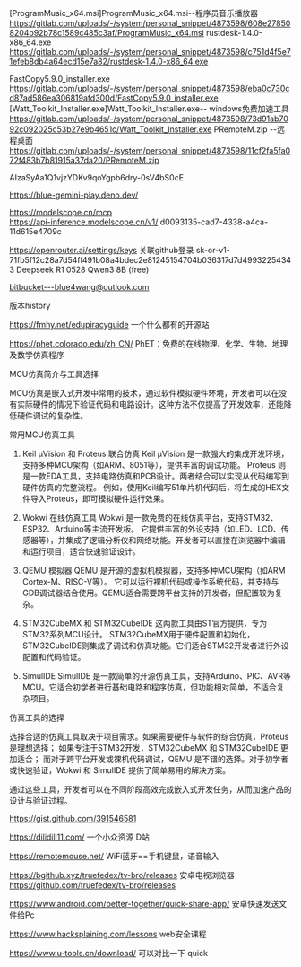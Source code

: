 [ProgramMusic_x64.msi]ProgramMusic_x64.msi--程序员音乐播放器  https://gitlab.com/uploads/-/system/personal_snippet/4873598/608e278508204b92b78c1589c485c3af/ProgramMusic_x64.msi
rustdesk-1.4.0-x86_64.exe  https://gitlab.com/uploads/-/system/personal_snippet/4873598/c751d4f5e71efeb8db4a64ecd15e7a82/rustdesk-1.4.0-x86_64.exe

FastCopy5.9.0_installer.exe  https://gitlab.com/uploads/-/system/personal_snippet/4873598/eba0c730cd87ad586ea306819afd300d/FastCopy5.9.0_installer.exe
[Watt_Toolkit_Installer.exe]Watt_Toolkit_Installer.exe-- windows免费加速工具  https://gitlab.com/uploads/-/system/personal_snippet/4873598/73d91ab7092c092025c53b27e9b4651c/Watt_Toolkit_Installer.exe
PRemoteM.zip  --远程桌面 https://gitlab.com/uploads/-/system/personal_snippet/4873598/11cf2fa5fa072f483b7b81915a37da20/PRemoteM.zip

AIzaSyAa1Q1vjzYDKv9qoYgpb6dry-0sV4bS0cE



https://blue-gemini-play.deno.dev/


https://modelscope.cn/mcp  
https://api-inference.modelscope.cn/v1/
d0093135-cad7-4338-a4ca-11d615e4709c

https://openrouter.ai/settings/keys 
关联github登录
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
Deepseek R1 0528 Qwen3 8B (free)


bitbucket---blue4wang@outlook.com

版本history


https://fmhy.net/edupiracyguide 一个什么都有的开源站

https://phet.colorado.edu/zh_CN/ PhET：免费的在线物理、化学、生物、地理及数学仿真程序



MCU仿真简介与工具选择

MCU仿真是嵌入式开发中常用的技术，通过软件模拟硬件环境，开发者可以在没有实际硬件的情况下验证代码和电路设计。这种方法不仅提高了开发效率，还能降低硬件调试的复杂性。

常用MCU仿真工具

1. Keil µVision 和 Proteus 联合仿真 Keil µVision 是一款强大的集成开发环境，支持多种MCU架构（如ARM、8051等），提供丰富的调试功能。
Proteus 则是一款EDA工具，支持电路仿真和PCB设计。两者结合可以实现从代码编写到硬件仿真的完整流程。
例如，使用Keil编写51单片机代码后，将生成的HEX文件导入Proteus，即可模拟硬件运行效果。

2. Wokwi 在线仿真工具 Wokwi 是一款免费的在线仿真平台，支持STM32、ESP32、Arduino等主流开发板。
它提供丰富的外设支持（如LED、LCD、传感器等），并集成了逻辑分析仪和网络功能。开发者可以直接在浏览器中编辑和运行项目，适合快速验证设计。

3. QEMU 模拟器 QEMU 是开源的虚拟机模拟器，支持多种MCU架构（如ARM Cortex-M、RISC-V等）。
它可以运行裸机代码或操作系统代码，并支持与GDB调试器结合使用。QEMU适合需要跨平台支持的开发者，但配置较为复杂。

4. STM32CubeMX 和 STM32CubeIDE 这两款工具由ST官方提供，专为STM32系列MCU设计。
STM32CubeMX用于硬件配置和初始化，STM32CubeIDE则集成了调试和仿真功能。它们适合STM32开发者进行外设配置和代码验证。

5. SimulIDE SimulIDE 是一款简单的开源仿真工具，支持Arduino、PIC、AVR等MCU。它适合初学者进行基础电路和程序仿真，但功能相对简单，不适合复杂项目。

仿真工具的选择

选择合适的仿真工具取决于项目需求。如果需要硬件与软件的综合仿真，Proteus 是理想选择；
如果专注于STM32开发，STM32CubeMX 和 STM32CubeIDE 更加适合；
而对于跨平台开发或裸机代码调试，QEMU 是不错的选择。对于初学者或快速验证，Wokwi 和 SimulIDE 提供了简单易用的解决方案。

通过这些工具，开发者可以在不同阶段高效完成嵌入式开发任务，从而加速产品的设计与验证过程。



https://gist.github.com/391546581

https://dilidili11.com/ 一个小众资源 D站

https://remotemouse.net/ WiFi蓝牙==手机键鼠，语音输入

https://bgithub.xyz/truefedex/tv-bro/releases 安卓电视浏览器 https://github.com/truefedex/tv-bro/releases

https://www.android.com/better-together/quick-share-app/ 安卓快速发送文件给Pc


https://www.hacksplaining.com/lessons web安全课程

https://www.u-tools.cn/download/ 可以对比一下 quick
